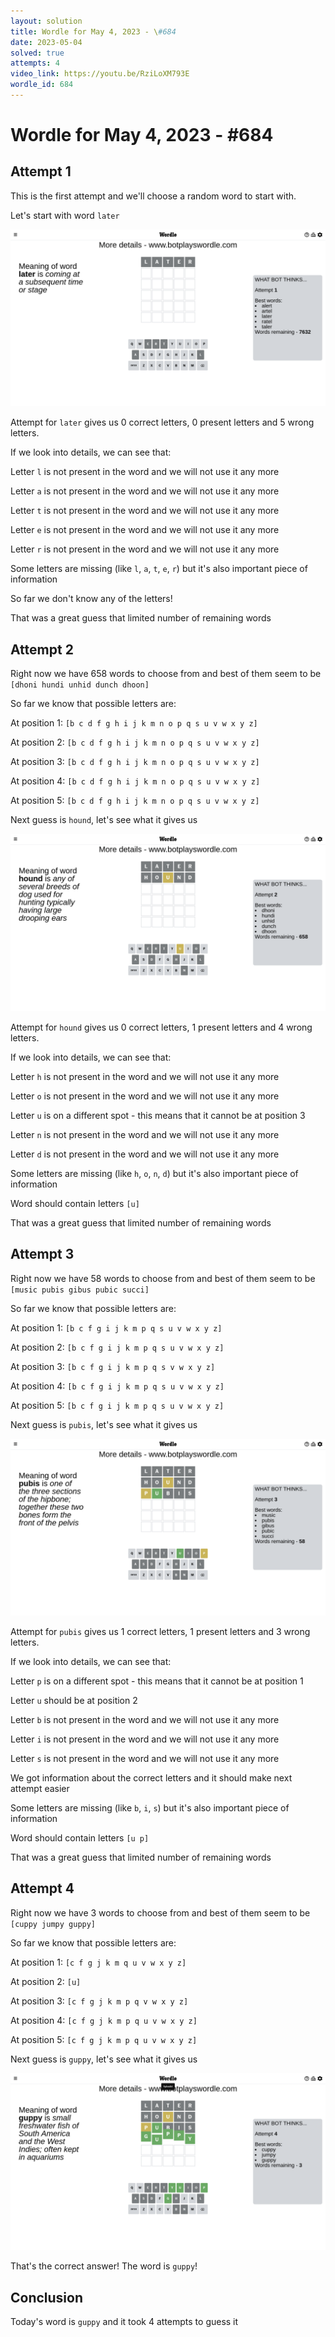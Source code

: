 ```yaml
---
layout: solution
title: Wordle for May 4, 2023 - \#684
date: 2023-05-04
solved: true
attempts: 4
video_link: https://youtu.be/RziLoXM793E
wordle_id: 684
---
```


# Wordle for May 4, 2023 - \#684

## Attempt 1

This is the first attempt and we'll choose a random word to start with.

Let's start with word `later`

![Attempt 1](2023-05-04/attempt-1.png)

Attempt for `later` gives us 0 correct letters, 0 present letters and 5 wrong letters.

If we look into details, we can see that:

Letter `l` is not present in the word and we will not use it any more

Letter `a` is not present in the word and we will not use it any more

Letter `t` is not present in the word and we will not use it any more

Letter `e` is not present in the word and we will not use it any more

Letter `r` is not present in the word and we will not use it any more

Some letters are missing (like `l`, `a`, `t`, `e`, `r`) but it's also important piece of information

So far we don't know any of the letters!

That was a great guess that limited number of remaining words



## Attempt 2

Right now we have 658 words to choose from and best of them seem to be `[dhoni hundi unhid dunch dhoon]`

So far we know that possible letters are:

At position 1: `[b c d f g h i j k m n o p q s u v w x y z]`

At position 2: `[b c d f g h i j k m n o p q s u v w x y z]`

At position 3: `[b c d f g h i j k m n o p q s u v w x y z]`

At position 4: `[b c d f g h i j k m n o p q s u v w x y z]`

At position 5: `[b c d f g h i j k m n o p q s u v w x y z]`

Next guess is `hound`, let's see what it gives us

![Attempt 2](2023-05-04/attempt-2.png)

Attempt for `hound` gives us 0 correct letters, 1 present letters and 4 wrong letters.

If we look into details, we can see that:

Letter `h` is not present in the word and we will not use it any more

Letter `o` is not present in the word and we will not use it any more

Letter `u` is on a different spot - this means that it cannot be at position 3

Letter `n` is not present in the word and we will not use it any more

Letter `d` is not present in the word and we will not use it any more

Some letters are missing (like `h`, `o`, `n`, `d`) but it's also important piece of information

Word should contain letters `[u]`

That was a great guess that limited number of remaining words



## Attempt 3

Right now we have 58 words to choose from and best of them seem to be `[music pubis gibus pubic succi]`

So far we know that possible letters are:

At position 1: `[b c f g i j k m p q s u v w x y z]`

At position 2: `[b c f g i j k m p q s u v w x y z]`

At position 3: `[b c f g i j k m p q s v w x y z]`

At position 4: `[b c f g i j k m p q s u v w x y z]`

At position 5: `[b c f g i j k m p q s u v w x y z]`

Next guess is `pubis`, let's see what it gives us

![Attempt 3](2023-05-04/attempt-3.png)

Attempt for `pubis` gives us 1 correct letters, 1 present letters and 3 wrong letters.

If we look into details, we can see that:

Letter `p` is on a different spot - this means that it cannot be at position 1

Letter `u` should be at position 2

Letter `b` is not present in the word and we will not use it any more

Letter `i` is not present in the word and we will not use it any more

Letter `s` is not present in the word and we will not use it any more

We got information about the correct letters and it should make next attempt easier

Some letters are missing (like `b`, `i`, `s`) but it's also important piece of information

Word should contain letters `[u p]`

That was a great guess that limited number of remaining words



## Attempt 4

Right now we have 3 words to choose from and best of them seem to be `[cuppy jumpy guppy]`

So far we know that possible letters are:

At position 1: `[c f g j k m q u v w x y z]`

At position 2: `[u]`

At position 3: `[c f g j k m p q v w x y z]`

At position 4: `[c f g j k m p q u v w x y z]`

At position 5: `[c f g j k m p q u v w x y z]`

Next guess is `guppy`, let's see what it gives us

![Attempt 4](2023-05-04/attempt-4.png)

That's the correct answer! The word is `guppy`!

## Conclusion

Today's word is `guppy` and it took 4 attempts to guess it

